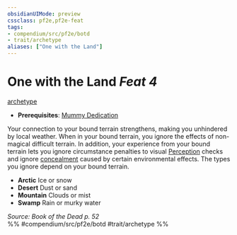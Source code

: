 ```yaml
---
obsidianUIMode: preview
cssclass: pf2e,pf2e-feat
tags:
- compendium/src/pf2e/botd
- trait/archetype
aliases: ["One with the Land"]
---
```

# One with the Land  *Feat 4*  
[archetype](../../rules/traits/archetype.md)  

- **Prerequisites**: [Mummy Dedication](mummy-dedication-botd.md)

Your connection to your bound terrain strengthens, making you unhindered by local weather. When in your bound terrain, you ignore the effects of non-magical difficult terrain. In addition, your experience from your bound terrain lets you ignore circumstance penalties to visual [Perception](../skills.md#Perception) checks and ignore [concealment](../../rules/conditions.md#Concealed) caused by certain environmental effects. The types you ignore depend on your bound terrain.

- **Arctic** Ice or snow
- **Desert** Dust or sand
- **Mountain** Clouds or mist
- **Swamp** Rain or murky water

*Source: Book of the Dead p. 52*  
%% #compendium/src/pf2e/botd #trait/archetype %%
